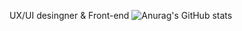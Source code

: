 UX/UI desingner & Front-end
![Anurag's GitHub stats](https://github-readme-stats.vercel.app/api?username=chinred&show_icons=true&theme=radical)
